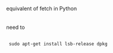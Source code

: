 equivalent of fetch in Python<br><br><br>
need to 
<pre>
 <code>
 sudo apt-get install lsb-release dpkg
 </code>
 </pre>
